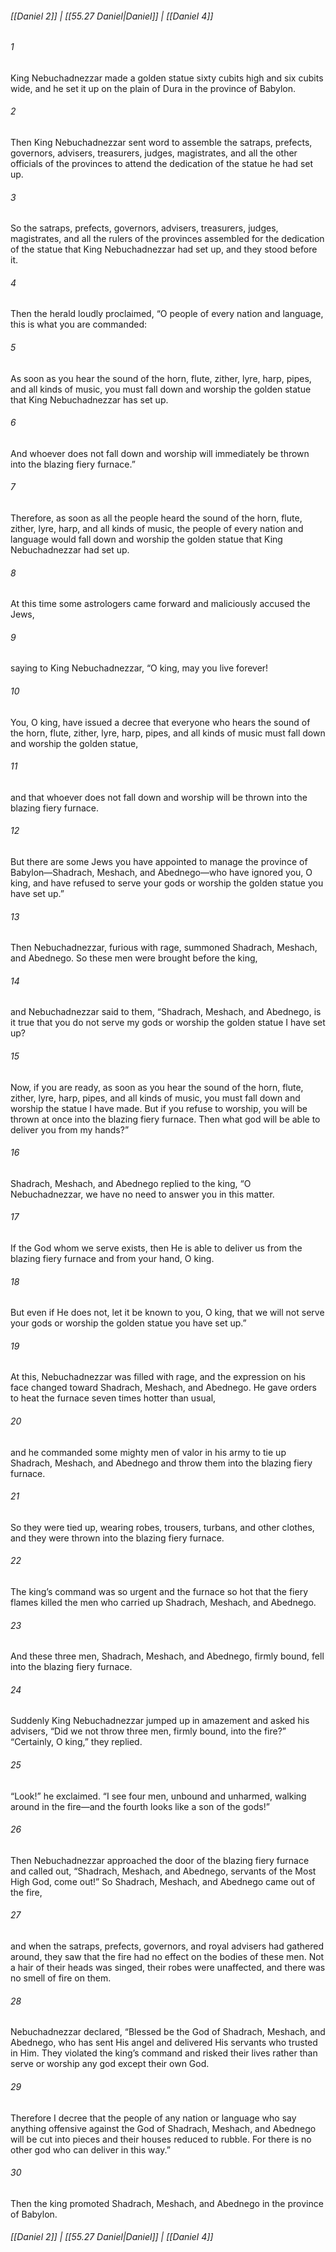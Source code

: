 
###### [[Daniel 2]] | [[55.27 Daniel|Daniel]] | [[Daniel 4]]

###### 1
King Nebuchadnezzar made a golden statue sixty cubits high and six cubits wide, and he set it up on the plain of Dura in the province of Babylon.
###### 2
Then King Nebuchadnezzar sent word to assemble the satraps, prefects, governors, advisers, treasurers, judges, magistrates, and all the other officials of the provinces to attend the dedication of the statue he had set up.
###### 3
So the satraps, prefects, governors, advisers, treasurers, judges, magistrates, and all the rulers of the provinces assembled for the dedication of the statue that King Nebuchadnezzar had set up, and they stood before it.
###### 4
Then the herald loudly proclaimed, “O people of every nation and language, this is what you are commanded:
###### 5
As soon as you hear the sound of the horn, flute, zither, lyre, harp, pipes, and all kinds of music, you must fall down and worship the golden statue that King Nebuchadnezzar has set up.
###### 6
And whoever does not fall down and worship will immediately be thrown into the blazing fiery furnace.”
###### 7
Therefore, as soon as all the people heard the sound of the horn, flute, zither, lyre, harp, and all kinds of music, the people of every nation and language would fall down and worship the golden statue that King Nebuchadnezzar had set up.
###### 8
At this time some astrologers came forward and maliciously accused the Jews,
###### 9
saying to King Nebuchadnezzar, “O king, may you live forever!
###### 10
You, O king, have issued a decree that everyone who hears the sound of the horn, flute, zither, lyre, harp, pipes, and all kinds of music must fall down and worship the golden statue,
###### 11
and that whoever does not fall down and worship will be thrown into the blazing fiery furnace.
###### 12
But there are some Jews you have appointed to manage the province of Babylon—Shadrach, Meshach, and Abednego—who have ignored you, O king, and have refused to serve your gods or worship the golden statue you have set up.”
###### 13
Then Nebuchadnezzar, furious with rage, summoned Shadrach, Meshach, and Abednego. So these men were brought before the king,
###### 14
and Nebuchadnezzar said to them, “Shadrach, Meshach, and Abednego, is it true that you do not serve my gods or worship the golden statue I have set up?
###### 15
Now, if you are ready, as soon as you hear the sound of the horn, flute, zither, lyre, harp, pipes, and all kinds of music, you must fall down and worship the statue I have made. But if you refuse to worship, you will be thrown at once into the blazing fiery furnace. Then what god will be able to deliver you from my hands?”
###### 16
Shadrach, Meshach, and Abednego replied to the king, “O Nebuchadnezzar, we have no need to answer you in this matter.
###### 17
If the God whom we serve exists, then He is able to deliver us from the blazing fiery furnace and from your hand, O king.
###### 18
But even if He does not, let it be known to you, O king, that we will not serve your gods or worship the golden statue you have set up.”
###### 19
At this, Nebuchadnezzar was filled with rage, and the expression on his face changed toward Shadrach, Meshach, and Abednego. He gave orders to heat the furnace seven times hotter than usual,
###### 20
and he commanded some mighty men of valor in his army to tie up Shadrach, Meshach, and Abednego and throw them into the blazing fiery furnace.
###### 21
So they were tied up, wearing robes, trousers, turbans, and other clothes, and they were thrown into the blazing fiery furnace.
###### 22
The king’s command was so urgent and the furnace so hot that the fiery flames killed the men who carried up Shadrach, Meshach, and Abednego.
###### 23
And these three men, Shadrach, Meshach, and Abednego, firmly bound, fell into the blazing fiery furnace.
###### 24
Suddenly King Nebuchadnezzar jumped up in amazement and asked his advisers, “Did we not throw three men, firmly bound, into the fire?” “Certainly, O king,” they replied.
###### 25
“Look!” he exclaimed. “I see four men, unbound and unharmed, walking around in the fire—and the fourth looks like a son of the gods!”
###### 26
Then Nebuchadnezzar approached the door of the blazing fiery furnace and called out, “Shadrach, Meshach, and Abednego, servants of the Most High God, come out!” So Shadrach, Meshach, and Abednego came out of the fire,
###### 27
and when the satraps, prefects, governors, and royal advisers had gathered around, they saw that the fire had no effect on the bodies of these men. Not a hair of their heads was singed, their robes were unaffected, and there was no smell of fire on them.
###### 28
Nebuchadnezzar declared, “Blessed be the God of Shadrach, Meshach, and Abednego, who has sent His angel and delivered His servants who trusted in Him. They violated the king’s command and risked their lives rather than serve or worship any god except their own God.
###### 29
Therefore I decree that the people of any nation or language who say anything offensive against the God of Shadrach, Meshach, and Abednego will be cut into pieces and their houses reduced to rubble. For there is no other god who can deliver in this way.”
###### 30
Then the king promoted Shadrach, Meshach, and Abednego in the province of Babylon.

###### [[Daniel 2]] | [[55.27 Daniel|Daniel]] | [[Daniel 4]]
